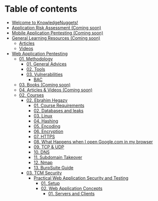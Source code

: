 # Table of contents

* [Welcome to KnowledgeNuggets!](README.md)
* [Application Risk Assessment (Coming soon)](<Application Risk Assessment (Coming soon)/README.md>)
* [Mobile Application Pentesting (Coming soon)](<Mobile Application Pentesting (Coming soon)/README.md>)
* [General Learning Resources (Coming soon)](general-learning-resources-coming-soon/README.md)
  * [Articles](<General Learning Resources (Coming soon)/Articles/README.md>)
  * [Videos](<General Learning Resources (Coming soon)/Videos/README.md>)
* [Web Application Pentesting](web-application-pentesting/README.md)
  * [01. Methodology](web-application-pentesting/01.-methodology/README.md)
    * [01. General Advices](<Web Application Pentesting/01. Methodology/01. General Advices.md>)
    * [02. Tools](<Web Application Pentesting/01. Methodology/02. Tools.md>)
    * [03. Vulnerabilities](web-application-pentesting/01.-methodology/03.-vulnerabilities/README.md)
      * [BAC](<Web Application Pentesting/01. Methodology/03. Vulnerabilities/BAC.md>)
  * [03. Books (Coming soon)](<Web Application Pentesting/03. Books (Coming soon)/README.md>)
  * [04. Articles & Videos (Coming soon)](<Web Application Pentesting/04. Articles & Videos (Coming soon)/README.md>)
  * [02. Courses](web-application-pentesting/02.-courses/README.md)
    * [02. Ebrahim Hegazy](<Web Application Pentesting/02. Courses/02. Ebrahim Hegazy/README.md>)
      * [01. Course Requirements](<Web Application Pentesting/02. Courses/02. Ebrahim Hegazy/01. Course Requirements.md>)
      * [02. Databases and leaks](<Web Application Pentesting/02. Courses/02. Ebrahim Hegazy/02. Databases and leaks.md>)
      * [03. Linux](<Web Application Pentesting/02. Courses/02. Ebrahim Hegazy/03. Linux.md>)
      * [04. Hashing](<Web Application Pentesting/02. Courses/02. Ebrahim Hegazy/04. Hashing.md>)
      * [05. Encoding](<Web Application Pentesting/02. Courses/02. Ebrahim Hegazy/05. Encoding.md>)
      * [06. Encryption](<Web Application Pentesting/02. Courses/02. Ebrahim Hegazy/06. Encryption.md>)
      * [07. HTTPS](<Web Application Pentesting/02. Courses/02. Ebrahim Hegazy/07. HTTPS.md>)
      * [08. What Happens when I open Google.com in my browser](<Web Application Pentesting/02. Courses/02. Ebrahim Hegazy/08. What Happens when I open Google.com in my browser.md>)
      * [09. TCP & UDP](<Web Application Pentesting/02. Courses/02. Ebrahim Hegazy/09. TCP & UDP.md>)
      * [10. DNS](<Web Application Pentesting/02. Courses/02. Ebrahim Hegazy/10. DNS.md>)
      * [11. Subdomain Takeover](<Web Application Pentesting/02. Courses/02. Ebrahim Hegazy/11. Subdomain Takeover.md>)
      * [12. Nmap](<Web Application Pentesting/02. Courses/02. Ebrahim Hegazy/12. Nmap.md>)
      * [13. BurpSuite Guide](<Web Application Pentesting/02. Courses/02. Ebrahim Hegazy/13. BurpSuite Guide.md>)
    * [03. TCM Security](web-application-pentesting/02.-courses/03.-tcm-security/README.md)
      * [Practical Web Application Security and Testing](web-application-pentesting/02.-courses/03.-tcm-security/practical-web-application-security-and-testing/README.md)
        * [01. Setup](<Web Application Pentesting/02. Courses/03. TCM Security/Practical Web Application Security and Testing/01. Setup.md>)
        * [02. Web Application Concepts](web-application-pentesting/02.-courses/03.-tcm-security/practical-web-application-security-and-testing/02.-web-application-concepts/README.md)
          * [01. Servers and Clients](<Web Application Pentesting/02. Courses/03. TCM Security/Practical Web Application Security and Testing/02. Web Application Concepts/01. Servers and Clients.md>)
